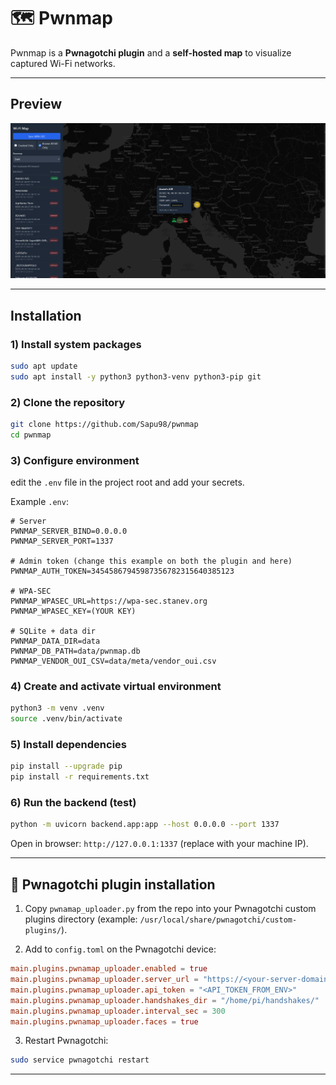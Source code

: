 # 🗺️ Pwnmap

Pwnmap is a **Pwnagotchi plugin** and a **self-hosted map** to visualize captured Wi-Fi networks.

---

## Preview

![Pwnmap preview](raw.png)

---

## Installation

### 1) Install system packages
```bash
sudo apt update
sudo apt install -y python3 python3-venv python3-pip git
```

### 2) Clone the repository
```bash
git clone https://github.com/Sapu98/pwnmap
cd pwnmap
```

### 3) Configure environment
edit the `.env` file in the project root and add your secrets.

Example `.env`:
```env
# Server
PWNMAP_SERVER_BIND=0.0.0.0
PWNMAP_SERVER_PORT=1337

# Admin token (change this example on both the plugin and here)
PWNMAP_AUTH_TOKEN=34545867945987356782315640385123

# WPA-SEC
PWNMAP_WPASEC_URL=https://wpa-sec.stanev.org
PWNMAP_WPASEC_KEY=(YOUR KEY)

# SQLite + data dir
PWNMAP_DATA_DIR=data
PWNMAP_DB_PATH=data/pwnmap.db
PWNMAP_VENDOR_OUI_CSV=data/meta/vendor_oui.csv
```
### 4) Create and activate virtual environment
```bash
python3 -m venv .venv
source .venv/bin/activate
```

### 5) Install dependencies
```bash
pip install --upgrade pip
pip install -r requirements.txt
```

### 6) Run the backend (test)
```bash
python -m uvicorn backend.app:app --host 0.0.0.0 --port 1337
```

Open in browser: `http://127.0.0.1:1337` (replace with your machine IP).

---

## 🔌 Pwnagotchi plugin installation

1. Copy `pwnamap_uploader.py` from the repo into your Pwnagotchi custom plugins directory (example: `/usr/local/share/pwnagotchi/custom-plugins/`).

2. Add to `config.toml` on the Pwnagotchi device:
```toml
main.plugins.pwnamap_uploader.enabled = true
main.plugins.pwnamap_uploader.server_url = "https://<your-server-domain-or-ip>/api/upload"
main.plugins.pwnamap_uploader.api_token = "<API_TOKEN_FROM_ENV>"
main.plugins.pwnamap_uploader.handshakes_dir = "/home/pi/handshakes/"
main.plugins.pwnamap_uploader.interval_sec = 300
main.plugins.pwnamap_uploader.faces = true
```

3. Restart Pwnagotchi:
```bash
sudo service pwnagotchi restart
```

---
